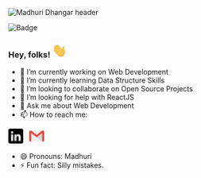 ![Madhuri Dhangar header](https://raw.githubusercontent.com/madhuridhangar/madhuridhangar/master/octacat.gif)

![Badge](https://img.shields.io/github/watchers/madhuridhangar/madhuridhangar?label=Profile-views&style=social)
### Hey, folks! <img src="https://raw.githubusercontent.com/madhuridhangar/madhuridhangar/master/wave.gif" width="30px">

<!--
**madhuridhangar/madhuridhangar** is a ✨ _special_ ✨ repository because its `README.md` (this file) appears on your GitHub profile.

Here are some ideas to get you started:-->

- 🔭 I’m currently working on Web Development
- 🌱 I’m currently learning Data Structure Skills
- 👯 I’m looking to collaborate on Open Source Projects
- 🤔 I’m looking for help with ReactJS
- 💬 Ask me about Web Development
- 📫 How to reach me:

<a href="https://www.linkedin.com/in/dhangar-madhuri"><img height="30" src="https://raw.githubusercontent.com/madhuridhangar/madhuridhangar/master/linkedin.png"></a>&nbsp;&nbsp;
<a href="madhuridhangar11@gmail.com"><img height="30" src="https://raw.githubusercontent.com/madhuridhangar/madhuridhangar/master/gmail.png"></a>&nbsp;&nbsp;

- 😄 Pronouns: Madhuri
- ⚡ Fun fact: Silly mistakes.

